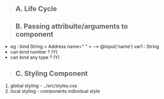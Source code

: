 > ## A. Life Cycle


> ## B. Passing attribulte/arguments to component

- eg :  bind String 
< Address name=" " > --> @input('name') var1 : String
- can bind number ? (Y)
- can bind any type ?  (Y)

> ## C. Styling Component
1. global styling - ../src/styles.css 
2. local styling - components individual style
